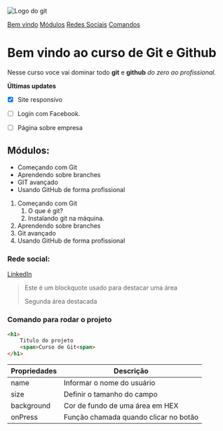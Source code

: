 ![Logo do git](https://git-scm.com/images/logos/downloads/Git-Icon-1788C.png)

[Bem vindo](#bem-vindo-ao-curso-de-git-e-github)
[Módulos](#módulos)
[Redes Sociais](#rede-social)
[Comandos](#comando-para-rodar-o-projeto)

# Bem vindo ao curso de Git e Github
Nesse curso voce vai dominar todo **git** e **github** _do zero ao profissional._


**Últimas updates**
- [x] Site responsivo
- [ ] Login com Facebook.
- [ ] Página sobre empresa 



## Módulos:
* Começando com Git
* Aprendendo sobre branches 
* GIT avançado 
* Usando GitHub de forma profissional

1. Começando com Git
    1. O que é git?
    2. Instalando git na máquina.
2. Aprendendo sobre branches
3. Git avançado
4. Usando GitHub de forma profissional


### Rede social:
[LinkedIn](https://www.linkedin.com/in/diegohcosta/)

>Este é um blockquote usado para destacar uma área
>
>Segunda área destacada




### Comando para rodar o projeto

```html
<h1>
    Titulo do projeto
    <span>Curso de Git<span>
</h1>
```

Propriedades | Descrição
-----------  | ----------
name | Informar o nome do usuário
size | Definir o tamanho do campo
background | Cor de fundo de uma área em HEX
onPress | Função chamada quando clicar no botão